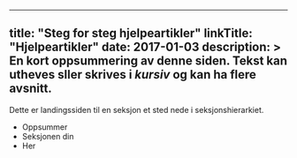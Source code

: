 
---
title: "Steg for steg hjelpeartikler"
linkTitle: "Hjelpeartikler"
date: 2017-01-03
description: >
  En kort oppsummering av denne siden. Tekst kan **utheves** sller skrives i _kursiv_ og kan ha flere avsnitt.
---

Dette er landingssiden til en seksjon et sted nede i seksjonshierarkiet.

* Oppsummer
* Seksjonen din
* Her


